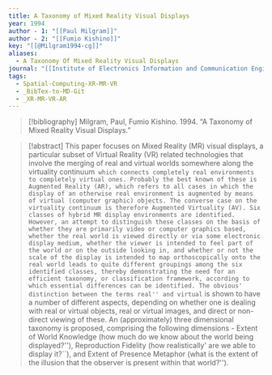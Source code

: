 ```yaml
---
title: A Taxonomy of Mixed Reality Visual Displays
year: 1994
author - 1: "[[Paul Milgram]]"
author - 2: "[[Fumio Kishino]]"
key: "[[@Milgram1994-cg]]"
aliases:
  - A Taxonomy Of Mixed Reality Visual Displays
journal: "[[Institute of Electronics Information and Communication Engineers]]"
tags:
  - Spatial-Computing-XR-MR-VR
  - _BibTex-to-MD-Git
  - _XR-MR-VR-AR
---
```


> [!bibliography]
> Milgram, Paul, Fumio Kishino. 1994. “A Taxonomy of Mixed Reality Visual Displays.” 

> [!abstract]
> This paper focuses on Mixed Reality (MR) visual displays, a particular subset of Virtual Reality (VR) related technologies that involve the merging of real and virtual worlds somewhere along the virtuality continuum`` which connects completely real environments to completely virtual ones. Probably the best known of these is Augmented Reality (AR), which refers to all cases in which the display of an otherwise real environment is augmented by means of virtual (computer graphic) objects. The converse case on the virtuality continuum is therefore Augmented Virtuality (AV). Six classes of hybrid MR display environments are identified. However, an attempt to distinguish these classes on the basis of whether they are primarily video or computer graphics based, whether the real world is viewed directly or via some electronic display medium, whether the viewer is intended to feel part of the world or on the outside looking in, and whether or not the scale of the display is intended to map orthoscopically onto the real world leads to quite different groupings among the six identified classes, thereby demonstrating the need for an efficient taxonomy, or classification framework, according to which essential differences can be identified. The obvious' distinction between the terms real'' and virtual`` is shown to have a number of different aspects, depending on whether one is dealing with real or virtual objects, real or virtual images, and direct or non-direct viewing of these. An (approximately) three dimensional taxonomy is proposed, comprising the following dimensions -  Extent of World Knowledge (how much do we know about the world being displayed?''), Reproduction Fidelity (how realistically' are we able to display it?``), and Extent of Presence Metaphor (what is the extent of the illusion that the observer is present within that world?'').